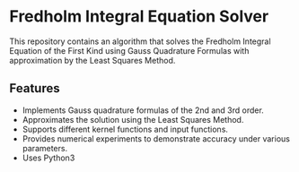 # Fredholm Integral Equation Solver

This repository contains an algorithm that solves the Fredholm Integral Equation of the First Kind using Gauss Quadrature Formulas with approximation by the Least Squares Method.

## Features

- Implements Gauss quadrature formulas of the 2nd and 3rd order.
- Approximates the solution using the Least Squares Method.
- Supports different kernel functions and input functions.
- Provides numerical experiments to demonstrate accuracy under various parameters.
- Uses Python3
